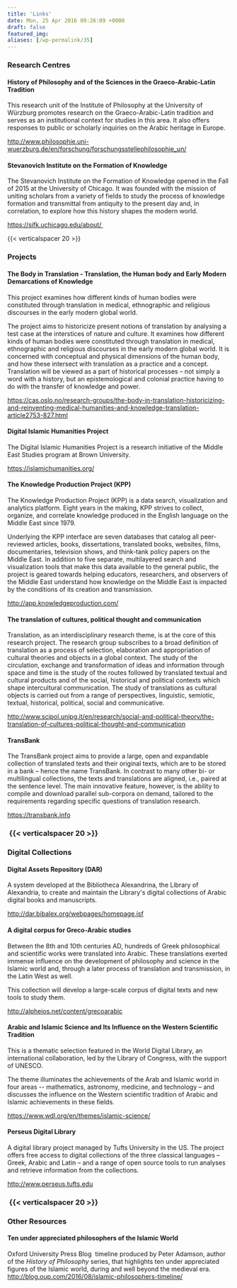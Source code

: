 ```yaml
---
title: 'Links'
date: Mon, 25 Apr 2016 09:26:09 +0000
draft: false
featured_img: 
aliases: [/wp-permalink/35]
---
```


<div class="entry-post"><h3>Research Centres</h3>
<h4>History of Philosophy and of the Sciences in the Graeco-Arabic-Latin Tradition</h4>
This research unit of the Institute of Philosophy at the University of Würzburg promotes research on the Graeco-Arabic-Latin tradition and serves as an institutional context for studies in this area. It also offers responses to public or scholarly inquiries on the Arabic heritage in Europe.

<a href="http://www.philosophie.uni-wuerzburg.de/en/forschung/forschungsstellephilosophie_un/">http://www.philosophie.uni-wuerzburg.de/en/forschung/forschungsstellephilosophie_un/</a>
<h4>Stevanovich Institute on the Formation of Knowledge</h4>
The Stevanovich Institute on the Formation of Knowledge opened in the Fall of 2015 at the University of Chicago. It was founded with the mission of uniting scholars from a variety of fields to study the process of knowledge formation and transmittal from antiquity to the present day and, in correlation, to explore how this history shapes the modern world.

<a href="https://sifk.uchicago.edu/about/">https://sifk.uchicago.edu/about/ </a>

{{< verticalspacer 20 >}}
<h3>Projects</h3>
<h4>The Body in Translation - Translation, the Human body and Early Modern Demarcations of Knowledge</h4>
This project examines how different kinds of human bodies were constituted through translation in medical, ethnographic and religious discourses in the early modern global world.

The project aims to historicize present notions of translation by analysing a test case at the interstices of nature and culture. It examines how different kinds of human bodies were constituted through translation in medical, ethnographic and religious discourses in the early modern global world. It is concerned with conceptual and physical dimensions of the human body, and how these intersect with translation as a practice and a concept. Translation will be viewed as a part of historical processes – not simply a word with a history, but an epistemological and colonial practice having to do with the transfer of knowledge and power.

<a href="https://cas.oslo.no/research-groups/the-body-in-translation-historicizing-and-reinventing-medical-humanities-and-knowledge-translation-article2753-827.html">https://cas.oslo.no/research-groups/the-body-in-translation-historicizing-and-reinventing-medical-humanities-and-knowledge-translation-article2753-827.html</a>
<h4>Digital Islamic Humanities Project</h4>
The Digital Islamic Humanities Project is a research initiative of the Middle East Studies program at Brown University.

<a href="https://islamichumanities.org/">https://islamichumanities.org/</a>
<h4>The Knowledge Production Project (KPP)</h4>
The Knowledge Production Project (KPP) is a data search, visualization and analytics platform. Eight years in the making, KPP strives to collect, organize, and correlate knowledge produced in the English language on the Middle East since 1979.

Underlying the KPP interface are seven databases that catalog all peer-reviewed articles, books, dissertations, translated books, websites, films, documentaries, television shows, and think-tank policy papers on the Middle East. In addition to five separate, multilayered search and visualization tools that make this data available to the general public, the project is geared towards helping educators, researchers, and observers of the Middle East understand how knowledge on the Middle East is impacted by the conditions of its creation and transmission.

<a href="http://app.knowledgeproduction.com/ ">http://app.knowledgeproduction.com/
</a>
<h4>The translation of cultures, political thought and communication</h4>
Translation, as an interdisciplinary research theme, is at the core of this research project. The research group subscribes to a broad definition of translation as a process of selection, elaboration and appropriation of cultural theories and objects in a global context. The study of the circulation, exchange and transformation of ideas and information through space and time is the study of the routes followed by translated textual and cultural products and of the social, historical and political contexts which shape intercultural communication. The study of translations as cultural objects is carried out from a range of perspectives, linguistic, semiotic, textual, historical, political, social and communicative.

<a href="http://www.scipol.unipg.it/en/research/social-and-political-theory/the-translation-of-cultures-political-thought-and-communication">http://www.scipol.unipg.it/en/research/social-and-political-theory/the-translation-of-cultures-political-thought-and-communication</a>
<h4>TransBank</h4>
The TransBank project aims to provide a large, open and expandable collection of translated texts and their original texts, which are to be stored in a bank – hence the name TransBank. In contrast to many other bi- or multilingual collections, the texts and translations are aligned, i.e., paired at the sentence level. The main innovative feature, however, is the ability to compile and download parallel sub-corpora on demand, tailored to the requirements regarding specific questions of translation research.

<a href="https://transbank.info">https://transbank.info</a>
<h3> {{< verticalspacer 20 >}}</h3>
<h3>Digital Collections</h3>
<h4>Digital Assets Repository (DAR)</h4>
A system developed at the Bibliotheca Alexandrina, the Library of Alexandria, to create and maintain the Library's digital collections of Arabic digital books and manuscripts.

<a href="http://dar.bibalex.org/webpages/homepage.jsf">http://dar.bibalex.org/webpages/homepage.jsf</a>
<h4>A digital corpus for Greco-Arabic studies</h4>
Between the 8th and 10th centuries AD, hundreds of Greek philosophical and scientific works were translated into Arabic. These translations exerted immense influence on the development of philosophy and science in the Islamic world and, through a later process of translation and transmission, in the Latin West as well.

This collection will develop a large-scale corpus of digital texts and new tools to study them.

<a href="http://alpheios.net/content/grecoarabic">http://alpheios.net/content/grecoarabic</a>
<h4>Arabic and Islamic Science and Its Influence on the Western Scientific Tradition</h4>
This is a thematic selection featured in the World Digital Library, an international collaboration, led by the Library of Congress, with the support of UNESCO.

The theme illuminates the achievements of the Arab and Islamic world in four areas -- mathematics, astronomy, medicine, and technology – and discusses the influence on the Western scientific tradition of Arabic and Islamic achievements in these fields.

<a href="https://www.wdl.org/en/themes/islamic-science/">https://www.wdl.org/en/themes/islamic-science/</a>
<h4>Perseus Digital Library</h4>
A digital library project managed by Tufts University in the US. The project offers free access to digital collections of the three classical languages – Greek, Arabic and Latin – and a range of open source tools to run analyses and retrieve information from the collections.

<a href="http://www.perseus.tufts.edu/hopper/">http://www.perseus.tufts.edu</a>
<h3> {{< verticalspacer 20 >}}</h3>
<h3>Other Resources</h3>
<h4>Ten under appreciated philosophers of the Islamic World</h4>
Oxford University Press Blog  timeline produced by Peter Adamson, author of the<em> History of Philosophy</em> series, that highlights ten under appreciated figures of the Islamic world, during and well beyond the medieval era.
<a href="http://blog.oup.com/2016/08/islamic-philosophers-timeline/">http://blog.oup.com/2016/08/islamic-philosophers-timeline/</a></div>